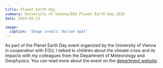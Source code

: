 ```yaml
---
title: Planet Earth Day
summary: University of Vienna/EGU Planet Earth Day 2025
date: 2025-05-12

image:
  caption: 'Image credit: Dorian Spät'
---
```


As part of the Planet Earth Day event organized by the University of Vienna in cooperation with EGU, I talked to children about the climate crisis and its impacts with my colleagues from the Department of Meteorology and Geophysics. You can read more about the event on the [department website](https://img.univie.ac.at/en/news-events/details-news/news/the-imgw-at-planet-earth-day/?no_cache=1&cHash=1ecd3689440ae6ed28184895c8cb1b51).